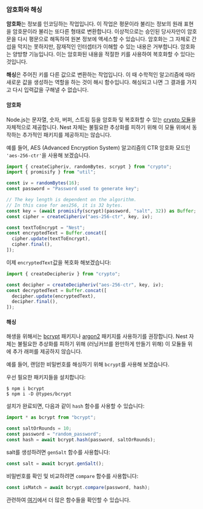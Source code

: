### 암호화와 해싱

**암호화**는 정보를 인코딩하는 작업입니다. 이 작업은 평문이라 불리는 정보의 원래 표현을 암호문이라 불리는 또다른 형태로 변환합니다. 이상적으로는 승인된 당사자만이 암호문을 다시 평문으로 해독하여 원본 정보에 액세스할 수 있습니다. 암호화는 그 자체로 간섭을 막지는 못하지만, 잠재적인 인터셉터가 이해할 수 있는 내용은 거부합니다. 암호화는 양방향 기능입니다. 이는 암호화된 내용을 적절한 키를 사용하여 복호화할 수 있다는 것입니다.

**해싱**은 주어진 키를 다른 값으로 변환하는 작업입니다. 이 때 수학적인 알고리즘에 따라 새로운 값을 생성하는 역할을 하는 것이 해시 함수입니다. 해싱되고 나면 그 결과를 가지고 다시 입력값을 구해낼 수 없습니다.

#### 암호화

Node.js는 문자열, 숫자, 버퍼, 스트림 등을 암호화 및 복호화할 수 있는 [crypto 모듈](https://nodejs.org/api/crypto.html)을 자체적으로 제공합니다. Nest 자체는 불필요한 추상화를 피하기 위해 이 모듈 위에서 동작하는 추가적인 패키지를 제공하지는 않습니다.

예를 들어, AES (Advanced Encryption System) 알고리즘의 CTR 암호화 모드인 `'aes-256-ctr'`을 사용해 보겠습니다.

```typescript
import { createCipheriv, randomBytes, scrypt } from "crypto";
import { promisify } from "util";

const iv = randomBytes(16);
const password = "Password used to generate key";

// The key length is dependent on the algorithm.
// In this case for aes256, it is 32 bytes.
const key = (await promisify(scrypt)(password, "salt", 32)) as Buffer;
const cipher = createCipheriv("aes-256-ctr", key, iv);

const textToEncrypt = "Nest";
const encryptedText = Buffer.concat([
  cipher.update(textToEncrypt),
  cipher.final(),
]);
```

이제 `encryptedText`값을 복호화 해보겠습니다:

```typescript
import { createDecipheriv } from "crypto";

const decipher = createDecipheriv("aes-256-ctr", key, iv);
const decryptedText = Buffer.concat([
  decipher.update(encryptedText),
  decipher.final(),
]);
```

#### 해싱

해생을 위해서는 [bcrypt](https://www.npmjs.com/package/bcrypt) 패키지나 [argon2](https://www.npmjs.com/package/argon2) 패키지를 사용하기를 권장합니다. Nest 자체는 불필요한 추상화를 피하기 위해 (러닝커브를 완만하게 만들기 위해) 이 모듈들 위에 추가 래퍼를 제공하지 않습니다.

예를 들어, 랜덤한 비밀번호를 해싱하기 위해 `bcrypt`를 사용해 보겠습나다.

우선 필요한 패키지들을 설치합니다:

```shell
$ npm i bcrypt
$ npm i -D @types/bcrypt
```

설치가 완료되면, 다음과 같이 `hash` 함수를 사용할 수 있습니다:

```typescript
import * as bcrypt from "bcrypt";

const saltOrRounds = 10;
const password = "random_password";
const hash = await bcrypt.hash(password, saltOrRounds);
```

salt를 생성하려면 `genSalt` 함수를 사용합니다:

```typescript
const salt = await bcrypt.genSalt();
```

비밀번호를 확인 및 비교하려면 `compare` 함수를 사용합니다:

```typescript
const isMatch = await bcrypt.compare(password, hash);
```

관련하여 [여기](https://www.npmjs.com/package/bcrypt)에서 더 많은 함수들을 확인할 수 있습니다.
